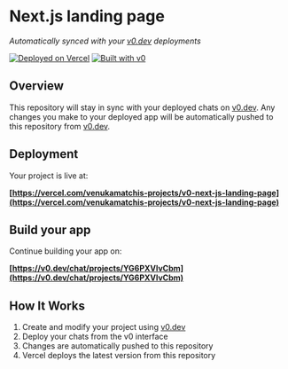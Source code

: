 # Next.js landing page

*Automatically synced with your [v0.dev](https://v0.dev) deployments*

[![Deployed on Vercel](https://img.shields.io/badge/Deployed%20on-Vercel-black?style=for-the-badge&logo=vercel)](https://vercel.com/venukamatchis-projects/v0-next-js-landing-page)
[![Built with v0](https://img.shields.io/badge/Built%20with-v0.dev-black?style=for-the-badge)](https://v0.dev/chat/projects/YG6PXVlvCbm)

## Overview

This repository will stay in sync with your deployed chats on [v0.dev](https://v0.dev).
Any changes you make to your deployed app will be automatically pushed to this repository from [v0.dev](https://v0.dev).

## Deployment

Your project is live at:

**[https://vercel.com/venukamatchis-projects/v0-next-js-landing-page](https://vercel.com/venukamatchis-projects/v0-next-js-landing-page)**

## Build your app

Continue building your app on:

**[https://v0.dev/chat/projects/YG6PXVlvCbm](https://v0.dev/chat/projects/YG6PXVlvCbm)**

## How It Works

1. Create and modify your project using [v0.dev](https://v0.dev)
2. Deploy your chats from the v0 interface
3. Changes are automatically pushed to this repository
4. Vercel deploys the latest version from this repository
